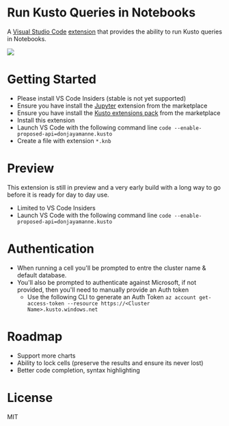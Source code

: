 # Run Kusto Queries in Notebooks

A [Visual Studio Code](https://code.visualstudio.com/) [extension](https://marketplace.visualstudio.com/items?itemName=donjayamanne.kusto) that provides the ability to run Kusto queries in Notebooks.

<img src=https://raw.githubusercontent.com/DonJayamanne/vscode-kusto/main/images/main.gif>

# Getting Started
* Please install VS Code Insiders (stable is not yet supported)
* Ensure you have install the [Jupyter](https://marketplace.visualstudio.com/items?itemName=ms-toolsai.jupyter) extension from the marketplace
* Ensure you have install the [Kusto extensions pack](https://marketplace.visualstudio.com/items?itemName=rosshamish.kuskus-extensions-pack) from the marketplace
* Install this extension
* Launch VS Code with the following command line `code --enable-proposed-api=donjayamanne.kusto`
* Create a file with extension `*.knb`

# Preview
This extension is still in preview and a very early build with a long way to go before it is ready for day to day use.
* Limited to VS Code Insiders
* Launch VS Code with the following command line `code --enable-proposed-api=donjayamanne.kusto`

# Authentication
* When running a cell you'll be prompted to entre the cluster name & default database.
* You'll also be prompted to authenticate against Microsoft, if not provided, then you'll need to manually provide an Auth token
    * Use the following CLI to generate an Auth Token `az account get-access-token --resource https://<Cluster Name>.kusto.windows.net`

# Roadmap
* Support more charts
* Ability to lock cells (preserve the results and ensure its never lost)
* Better code completion, syntax highlighting

# License

MIT
